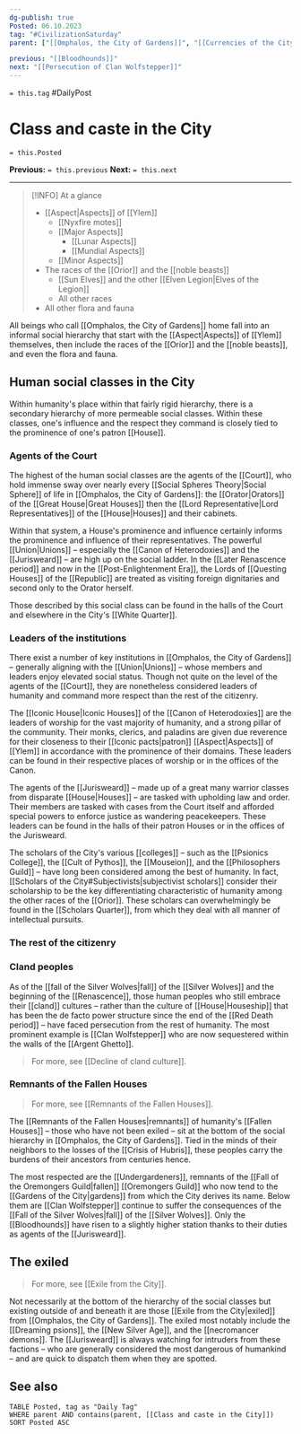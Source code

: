 ```yaml
---
dg-publish: true
Posted: 06.10.2023
tag: "#CivilizationSaturday"
parent: ["[[Omphalos, the City of Gardens]]", "[[Currencies of the City]]", "[[Cumbergrounds]]", "[[Argent Ghetto]]", "[[Red Quarter]]", "[[City districts]]"]

previous: "[[Bloodhounds]]"
next: "[[Persecution of Clan Wolfstepper]]"
---
```

`= this.tag` #DailyPost 
# Class and caste in the City
`= this.Posted`

**Previous:** `= this.previous`
**Next:** `= this.next`

---

> [!INFO] At a glance
> - [[Aspect|Aspects]] of [[Ylem]]
>     - [[Nyxfire motes]]
>     - [[Major Aspects]]
>        - [[Lunar Aspects]]
>        - [[Mundial Aspects]]
>    - [[Minor Aspects]]
> - The races of the [[Orior]] and the [[noble beasts]]
>     - [[Sun Elves]] and the other [[Elven Legion|Elves of the Legion]]
>     - All other races
> - All other flora and fauna

All beings who call [[Omphalos, the City of Gardens]] home fall into an informal social hierarchy that start with the [[Aspect|Aspects]] of [[Ylem]] themselves, then include the races of the [[Orior]] and the [[noble beasts]], and even the flora and fauna.

## Human social classes in the City

Within humanity's place within that fairly rigid hierarchy, there is a secondary hierarchy of more permeable social classes. Within these classes, one's influence and the respect they command is closely tied to the prominence of one's patron [[House]].

### Agents of the Court

The highest of the human social classes are the agents of the [[Court]], who hold immense sway over nearly every [[Social Spheres Theory|Social Sphere]] of life in [[Omphalos, the City of Gardens]]: the [[Orator|Orators]] of the [[Great House|Great Houses]] then the [[Lord Representative|Lord Representatives]] of the [[House|Houses]] and their cabinets.

Within that system, a House's prominence and influence certainly informs the prominence and influence of their representatives. The powerful [[Union|Unions]] – especially the [[Canon of Heterodoxies]] and the [[Jurisweard]] – are high up on the social ladder. In the [[Later Renascence period]] and now in the [[Post-Enlightenment Era]], the Lords of [[Questing Houses]] of the [[Republic]] are treated as visiting foreign dignitaries and second only to the Orator herself.

Those described by this social class can be found in the halls of the Court and elsewhere in the City's [[White Quarter]].

### Leaders of the institutions

There exist a number of key institutions in [[Omphalos, the City of Gardens]] – generally aligning with the [[Union|Unions]] – whose members and leaders enjoy elevated social status. Though not quite on the level of the agents of the [[Court]], they are nonetheless considered leaders of humanity and command more respect than the rest of the citizenry.

The [[Iconic House|Iconic Houses]] of the [[Canon of Heterodoxies]] are the leaders of worship for the vast majority of humanity, and a strong pillar of the community. Their monks, clerics, and paladins are given due reverence for their closeness to their [[Iconic pacts|patron]] [[Aspect|Aspects]] of [[Ylem]] in accordance with the prominence of their domains. These leaders can be found in their respective places of worship or in the offices of the Canon.

The agents of the [[Jurisweard]] – made up of a great many warrior classes from disparate [[House|Houses]] – are tasked with upholding law and order. Their members are tasked with cases from the Court itself and afforded special powers to enforce justice as wandering peacekeepers. These leaders can be found in the halls of their patron Houses or in the offices of the Jurisweard.

The scholars of the City's various [[colleges]] – such as the [[Psionics College]], the [[Cult of Pythos]], the [[Mouseion]], and the [[Philosophers Guild]] – have long been considered among the best of humanity. In fact, [[Scholars of the City#Subjectivists|subjectivist scholars]] consider their scholarship to be the key differentiating characteristic of humanity among the other races of the [[Orior]]. These scholars can overwhelmingly be found in the [[Scholars Quarter]], from which they deal with all manner of intellectual pursuits.

### The rest of the citizenry

### Cland peoples

As of the [[fall of the Silver Wolves|fall]] of the [[Silver Wolves]] and the beginning of the [[Renascence]], those human peoples who still embrace their [[cland]] cultures – rather than the culture of [[House|Houseship]] that has been the de facto power structure since the end of the [[Red Death period]] – have faced persecution from the rest of humanity. The most prominent example is [[Clan Wolfstepper]] who are now sequestered within the walls of the [[Argent Ghetto]].

> For more, see [[Decline of cland culture]].

### Remnants of the Fallen Houses

> For more, see [[Remnants of the Fallen Houses]].

The [[Remnants of the Fallen Houses|remnants]] of humanity's [[Fallen Houses]] – those who have not been exiled – sit at the bottom of the social hierarchy in [[Omphalos, the City of Gardens]]. Tied in the minds of their neighbors to the losses of the [[Crisis of Hubris]], these peoples carry the burdens of their ancestors from centuries hence.

The most respected are the [[Undergardeners]], remnants of the [[Fall of the Oremongers Guild|fallen]] [[Oremongers Guild]] who now tend to the [[Gardens of the City|gardens]] from which the City derives its name. Below them are [[Clan Wolfstepper]] continue to suffer the consequences of the [[Fall of the Silver Wolves|fall]] of the [[Silver Wolves]]. Only the [[Bloodhounds]] have risen to a slightly higher station thanks to their duties as agents of the [[Jurisweard]].

## The exiled

> For more, see [[Exile from the City]].

Not necessarily at the bottom of the hierarchy of the social classes but existing outside of and beneath it are those [[Exile from the City|exiled]] from [[Omphalos, the City of Gardens]]. The exiled most notably include the [[Dreaming psions]], the [[New Silver Age]], and the [[necromancer demons]]. The [[Jurisweard]] is always watching for intruders from these factions – who are generally considered the most dangerous of humankind – and are quick to dispatch them when they are spotted.

## See also
```dataview
TABLE Posted, tag as "Daily Tag"
WHERE parent AND contains(parent, [[Class and caste in the City]])
SORT Posted ASC
```